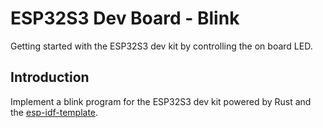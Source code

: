 # ESP32S3 Dev Board - Blink

Getting started with the ESP32S3 dev kit by controlling the on board LED.

## Introduction

Implement a blink program for the ESP32S3 dev kit powered by Rust and the [esp-idf-template](https://github.com/esp-rs/esp-idf-template).

